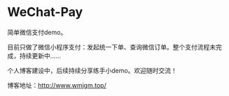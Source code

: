 # WeChat-Pay
 简单微信支付demo。
 
 目前只做了微信小程序支付：发起统一下单、查询微信订单。整个支付流程未完成，持续更新中......
 
 个人博客建设中，后续持续分享练手小demo。欢迎随时交流！
 
 博客地址：http://www.wmjgm.top/
